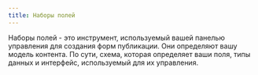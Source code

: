 ```yaml
---
title: Наборы полей
---
```


Наборы полей - это инструмент, используемый вашей панелью управления для создания форм публикации. Они определяют вашу модель контента. По сути, схема, которая определяет ваши поля, типы данных и интерфейс, используемый для их управления.
